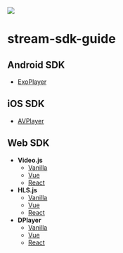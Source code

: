 [![](https://img.shields.io/badge/npm_%7C_@mlytics%2Fp2sp--sdk-v0.14.0-orange)](https://www.npmjs.com/package/@mlytics/p2sp-sdk)

# stream-sdk-guide

## Android SDK

- [ExoPlayer](<./Android SDK/Player Integrations/ExoPlayer/>)
  
## iOS SDK

- [AVPlayer](<./iOS SDK/Player Integrations/AVPlayer/>)
  
## Web SDK

- **Video.js**
  - [Vanilla](<./Web SDK/Player Integrations/Video.js/Vanilla/>)
  - [Vue](<./Web SDK/Player Integrations/Video.js/Vue.js/>)
  - [React](<./Web SDK/Player Integrations/Video.js/React.js/>)
- **HLS.js**
  - [Vanilla](<./Web SDK/Player Integrations/HLS.js/Vanilla/>)
  - [Vue](<./Web SDK/Player Integrations/HLS.js/Vue.js/>)
  - [React](<./Web SDK/Player Integrations/HLS.js/React.js/>)
- **DPlayer**
  - [Vanilla](<./Web SDK/Player Integrations/DPlayer/Vanilla/>)
  - [Vue](<./Web SDK/Player Integrations/DPlayer/Vue.js/>)
  - [React](<./Web SDK/Player Integrations/DPlayer/React.js/>)
